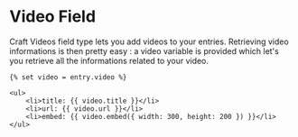 # Video Field

Craft Videos field type lets you add videos to your entries. Retrieving video informations is then pretty easy : a video variable is provided which let's you retrieve all the informations related to your video.

	{% set video = entry.video %}

	<ul>
		<li>title: {{ video.title }}</li>
		<li>url: {{ video.url }}</li>
		<li>embed: {{ video.embed({ width: 300, height: 200 }) }}</li>
	</ul>
